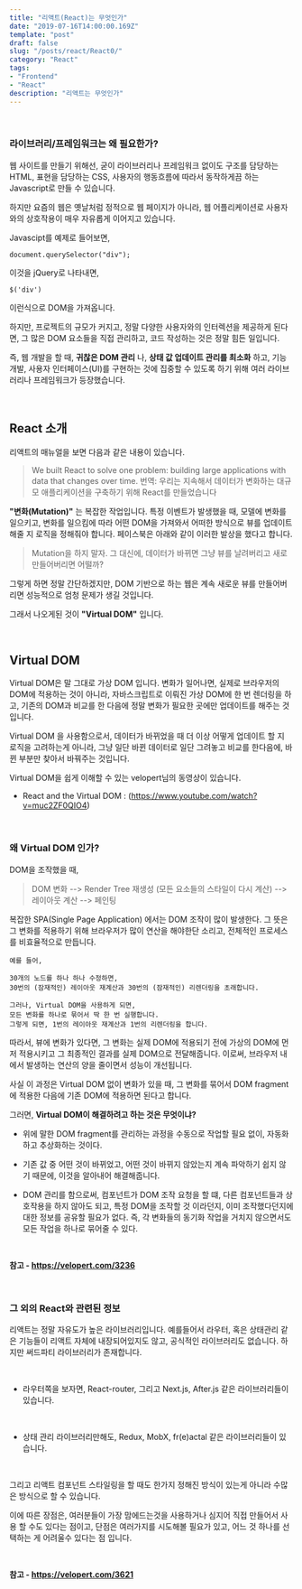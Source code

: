 ```yaml
---
title: "리액트(React)는 무엇인가"
date: "2019-07-16T14:00:00.169Z"
template: "post"
draft: false
slug: "/posts/react/React0/"
category: "React"
tags:
- "Frontend"
- "React"
description: "리액트는 무엇인가"
---
```


<br>

### 라이브러리/프레임워크는 왜 필요한가?

웹 사이트를 만들기 위해선, 굳이 라이브러리나 프레임워크 없이도 구조를 담당하는 HTML, 표현을 담당하는 CSS, 사용자의 행동흐름에 따라서 동작하게끔 하는 Javascript로 만들 수 있습니다.

하지만 요즘의 웹은 옛날처럼 정적으로 웹 페이지가 아니라, 웹 어플리케이션로 사용자와의 상호작용이 매우 자유롭게 이어지고 있습니다.

Javascipt를 예제로 들어보면,

```
document.querySelector("div");
```

이것을 jQuery로 나타내면,

```
$('div')
```

이런식으로 DOM을 가져옵니다.

하지만, 프로젝트의 규모가 커지고, 정말 다양한 사용자와의 인터렉션을 제공하게 된다면, 그 많은 DOM 요소들을 직접 관리하고, 코드 작성하는 것은 정말 힘든 일입니다.

즉, 웹 개발을 할 때, **귀찮은 DOM 관리** 나, **상태 값 업데이트 관리를 최소화** 하고, 기능 개발, 사용자 인터페이스(UI)를 구현하는 것에 집중할 수 있도록 하기 위해 여러 라이브러리나 프레임워크가 등장했습니다.

<br>

## React 소개

리액트의 매뉴얼을 보면 다음과 같은 내용이 있습니다.

> We built React to solve one problem: building large applications with data that changes over time.
> 번역: 우리는 지속해서 데이터가 변화하는 대규모 애플리케이션을 구축하기 위해 React를 만들었습니다

**"변화(Mutation)"** 는 복잡한 작업입니다. 특정 이벤트가 발생했을 때, 모델에 변화를 일으키고, 변화를 일으킴에 따라 어떤 DOM을 가져와서 어떠한 방식으로 뷰를 업데이트 해줄 지 로직을 정해줘야 합니다. 페이스북은 아래와 같이 이러한 발상을 했다고 합니다.

> Mutation을 하지 말자. 그 대신에, 데이터가 바뀌면 그냥 뷰를 날려버리고 새로 만들어버리면 어떨까?

그렇게 하면 정말 간단하겠지만, DOM 기반으로 하는 웹은 계속 새로운 뷰를 만들어버리면 성능적으로 엄청 문제가 생길 것입니다.

그래서 나오게된 것이 **"Virtual DOM"** 입니다.

<br>

## Virtual DOM

Virtual DOM은 말 그대로 가상 DOM 입니다. 변화가 일어나면, 실제로 브라우저의 DOM에 적용하는 것이 아니라, 자바스크립트로 이뤄진 가상 DOM에 한 번 렌더링을 하고, 기존의 DOM과 비교를 한 다음에 정말 변화가 필요한 곳에만 업데이트를 해주는 것입니다.

Virtual DOM 을 사용함으로서, 데이터가 바뀌었을 때 더 이상 어떻게 업데이트 할 지 로직을 고려하는게 아니라, 그냥 일단 바뀐 데이터로 일단 그려놓고 비교를 한다음에, 바뀐 부분만 찾아서 바꿔주는 것입니다.

Virtual DOM을 쉽게 이해할 수 있는 velopert님의 동영상이 있습니다.

- React and the Virtual DOM : (https://www.youtube.com/watch?v=muc2ZF0QIO4)

<br>

### 왜 Virtual DOM 인가?

DOM을 조작했을 때,

> DOM 변화 --> Render Tree 재생성 (모든 요소들의 스타일이 다시 계산) --> 레이아웃 계산 --> 페인팅

복잡한 SPA(Single Page Application) 에서는 DOM 조작이 많이 발생한다. 그 뜻은 그 변화를 적용하기 위해 브라우저가 많이 연산을 해야한단 소리고, 전체적인 프로세스를 비효율적으로 만듭니다.

```
예를 들어,

30개의 노드를 하나 하나 수정하면,
30번의 (잠재적인) 레이아웃 재계산과 30번의 (잠재적인) 리렌더링을 초래합니다.

그러나, Virtual DOM을 사용하게 되면,
모든 변화를 하나로 묶어서 딱 한 번 실행합니다.
그렇게 되면, 1번의 레이아웃 재계산과 1번의 리렌더링을 합니다.
```

따라서, 뷰에 변화가 있다면, 그 변화는 실제 DOM에 적용되기 전에 가상의 DOM에 먼저 적용시키고 그 최종적인 결과를 실제 DOM으로 전달해줍니다. 이로써, 브라우저 내에서 발생하는 연산의 양을 줄이면서 성능이 개선됩니다.

사실 이 과정은 Virtual DOM 없이 변화가 있을 때, 그 변화를 묶어서 DOM fragment에 적용한 다음에 기존 DOM에 적용하면 된다고 합니다.

그러면, **Virtual DOM이 해결하려고 하는 것은 무엇이냐?**

- 위에 말한 DOM fragment를 관리하는 과정을 수동으로 작업할 필요 없이, 자동화하고 추상화하는 것이다.

- 기존 값 중 어떤 것이 바뀌었고, 어떤 것이 바뀌지 않았는지 계속 파악하기 쉽지 않기 때문에, 이것을 알아내어 해결해줍니다.

- DOM 관리를 함으로써, 컴포넌트가 DOM 조작 요청을 할 떄, 다른 컴포넌트들과 상호작용을 하지 않아도 되고, 특정 DOM을 조작할 것 이라던지, 이미 조작했다던지에 대한 정보를 공유할 필요가 없다. 즉, 각 변화들의 동기화 작업을 거치지 않으면서도 모든 작업을 하나로 묶어줄 수 있다.

<br>

**참고 - https://velopert.com/3236**

<br>

### 그 외의 React와 관련된 정보

리액트는 정말 자유도가 높은 라이브러리입니다. 예를들어서 라우터, 혹은 상태관리 같은 기능들이 리액트 자체에 내장되어있지도 않고, 공식적인 라이브러리도 없습니다. 하지만 써드파티 라이브러리가 존재합니다.

<br>

- 라우터쪽을 보자면, React-router, 그리고 Next.js, After.js 같은 라이브러리들이 있습니다.

<br>

- 상태 관리 라이브러리만해도, Redux, MobX, fr(e)actal 같은 라이브러리들이 있습니다.

<br>

그리고 리액트 컴포넌트 스타일링을 할 때도 한가지 정해진 방식이 있는게 아니라 수많은 방식으로 할 수 있습니다.

이에 따른 장점은, 여러분들이 가장 맘에드는것을 사용하거나 심지어 직접 만들어서 사용 할 수도 있다는 점이고, 단점은 여러가지를 시도해볼 필요가 있고, 어느 것 하나를 선택하는 게 어려울수 있다는 점 입니다.

<br>

**참고 - https://velopert.com/3621**
